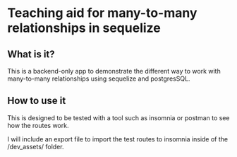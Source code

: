 # Teaching aid for many-to-many relationships in sequelize

## What is it?
This is a backend-only app to demonstrate the different way to work with many-to-many relationships using sequelize and postgresSQL.

## How to use it
This is designed to be tested with a tool such as insomnia or postman to see how the routes work.

I will include an export file to import the test routes to insomnia inside of the /dev_assets/ folder.


